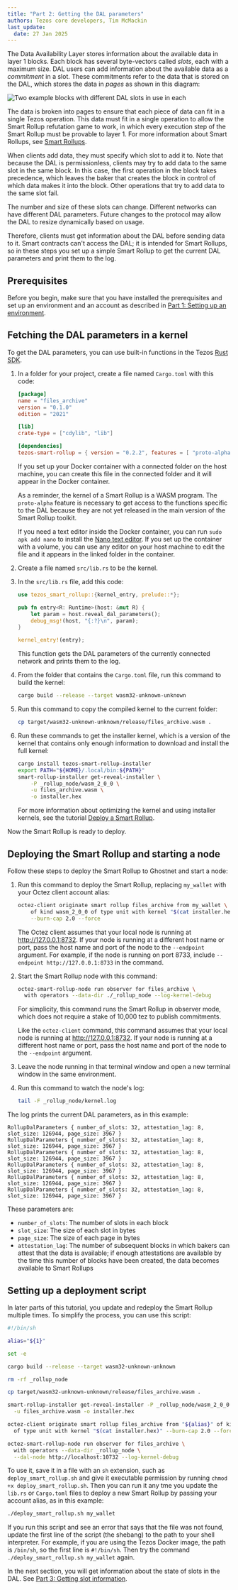 ```yaml
---
title: "Part 2: Getting the DAL parameters"
authors: Tezos core developers, Tim McMackin
last_update:
  date: 27 Jan 2025
---
```


The Data Availability Layer stores information about the available data in layer 1 blocks.
Each block has several byte-vectors called _slots_, each with a maximum size.
DAL users can add information about the available data as a _commitment_ in a slot.
These commitments refer to the data that is stored on the DAL, which stores the data in _pages_ as shown in this diagram:

![Two example blocks with different DAL slots in use in each](/img/architecture/dal-slots-in-blocks.png)
<!-- https://lucid.app/lucidchart/46fa8412-8443-4491-82f6-305aafaf85f2/edit -->

The data is broken into pages to ensure that each piece of data can fit in a single Tezos operation.
This data must fit in a single operation to allow the Smart Rollup refutation game to work, in which every execution step of the Smart Rollup must be provable to layer 1.
For more information about Smart Rollups, see [Smart Rollups](/architecture/smart-rollups).

When clients add data, they must specify which slot to add it to.
Note that because the DAL is permissionless, clients may try to add data to the same slot in the same block.
In this case, the first operation in the block takes precedence, which leaves the baker that creates the block in control of which data makes it into the block.
Other operations that try to add data to the same slot fail.

The number and size of these slots can change.
Different networks can have different DAL parameters.
Future changes to the protocol may allow the DAL to resize dynamically based on usage.

Therefore, clients must get information about the DAL before sending data to it.
Smart contracts can't access the DAL; it is intended for Smart Rollups, so in these steps you set up a simple Smart Rollup to get the current DAL parameters and print them to the log.

## Prerequisites

Before you begin, make sure that you have installed the prerequisites and set up an environment and an account as described in [Part 1: Setting up an environment](/tutorials/build-files-archive-with-dal/set-up-environment).

## Fetching the DAL parameters in a kernel

To get the DAL parameters, you can use built-in functions in the Tezos [Rust SDK](https://crates.io/crates/tezos-smart-rollup).

1. In a folder for your project, create a file named `Cargo.toml` with this code:

   ```toml
   [package]
   name = "files_archive"
   version = "0.1.0"
   edition = "2021"

   [lib]
   crate-type = ["cdylib", "lib"]

   [dependencies]
   tezos-smart-rollup = { version = "0.2.2", features = [ "proto-alpha" ] }
   ```

   If you set up your Docker container with a connected folder on the host machine, you can create this file in the connected folder and it will appear in the Docker container.

   As a reminder, the kernel of a Smart Rollup is a WASM program.
   The `proto-alpha` feature is necessary to get access to the functions specific to the DAL because they are not yet released in the main version of the Smart Rollup toolkit.

   If you need a text editor inside the Docker container, you can run `sudo apk add nano` to install the [Nano text editor](https://www.nano-editor.org/).
   If you set up the container with a volume, you can use any editor on your host machine to edit the file and it appears in the linked folder in the container.

1. Create a file named `src/lib.rs` to be the kernel.

1. In the `src/lib.rs` file, add this code:

   ```rust
   use tezos_smart_rollup::{kernel_entry, prelude::*};

   pub fn entry<R: Runtime>(host: &mut R) {
       let param = host.reveal_dal_parameters();
       debug_msg!(host, "{:?}\n", param);
   }

   kernel_entry!(entry);
   ```

   This function gets the DAL parameters of the currently connected network and prints them to the log.

1. From the folder that contains the `Cargo.toml` file, run this command to build the kernel:

   ```bash
   cargo build --release --target wasm32-unknown-unknown
   ```

1. Run this command to copy the compiled kernel to the current folder:

   ```bash
   cp target/wasm32-unknown-unknown/release/files_archive.wasm .
   ```

1. Run these commands to get the installer kernel, which is a version of the kernel that contains only enough information to download and install the full kernel:

   ```bash
   cargo install tezos-smart-rollup-installer
   export PATH="${HOME}/.local/bin:${PATH}"
   smart-rollup-installer get-reveal-installer \
       -P _rollup_node/wasm_2_0_0 \
       -u files_archive.wasm \
       -o installer.hex
   ```

   For more information about optimizing the kernel and using installer kernels, see the tutorial [Deploy a Smart Rollup](/tutorials/smart-rollup).

Now the Smart Rollup is ready to deploy.

## Deploying the Smart Rollup and starting a node

Follow these steps to deploy the Smart Rollup to Ghostnet and start a node:

1. Run this command to deploy the Smart Rollup, replacing `my_wallet` with your Octez client account alias:

   ```bash
   octez-client originate smart rollup files_archive from my_wallet \
       of kind wasm_2_0_0 of type unit with kernel "$(cat installer.hex)" \
       --burn-cap 2.0 --force
   ```

   The Octez client assumes that your local node is running at http://127.0.0.1:8732.
   If your node is running at a different host name or port, pass the host name and port of the node to the `--endpoint` argument.
   For example, if the node is running on port 8733, include `--endpoint http://127.0.0.1:8733` in the command.

1. Start the Smart Rollup node with this command:

   ```bash
   octez-smart-rollup-node run observer for files_archive \
     with operators --data-dir ./_rollup_node --log-kernel-debug
   ```

   For simplicity, this command runs the Smart Rollup in observer mode, which does not require a stake of 10,000 tez to publish commitments.

   Like the `octez-client` command, this command assumes that your local node is running at http://127.0.0.1:8732.
   If your node is running at a different host name or port, pass the host name and port of the node to the `--endpoint` argument.

1. Leave the node running in that terminal window and open a new terminal window in the same environment.

1. Run this command to watch the node's log:

   ```bash
   tail -F _rollup_node/kernel.log
   ```

The log prints the current DAL parameters, as in this example:

```
RollupDalParameters { number_of_slots: 32, attestation_lag: 8, slot_size: 126944, page_size: 3967 }
RollupDalParameters { number_of_slots: 32, attestation_lag: 8, slot_size: 126944, page_size: 3967 }
RollupDalParameters { number_of_slots: 32, attestation_lag: 8, slot_size: 126944, page_size: 3967 }
RollupDalParameters { number_of_slots: 32, attestation_lag: 8, slot_size: 126944, page_size: 3967 }
RollupDalParameters { number_of_slots: 32, attestation_lag: 8, slot_size: 126944, page_size: 3967 }
RollupDalParameters { number_of_slots: 32, attestation_lag: 8, slot_size: 126944, page_size: 3967 }
```

These parameters are:

- `number_of_slots`: The number of slots in each block
- `slot_size`: The size of each slot in bytes
- `page_size`: The size of each page in bytes
- `attestation_lag`: The number of subsequent blocks in which bakers can attest that the data is available; if enough attestations are available by the time this number of blocks have been created, the data becomes available to Smart Rollups

## Setting up a deployment script

In later parts of this tutorial, you update and redeploy the Smart Rollup multiple times.
To simplify the process, you can use this script:

```bash
#!/bin/sh

alias="${1}"

set -e

cargo build --release --target wasm32-unknown-unknown

rm -rf _rollup_node

cp target/wasm32-unknown-unknown/release/files_archive.wasm .

smart-rollup-installer get-reveal-installer -P _rollup_node/wasm_2_0_0 \
  -u files_archive.wasm -o installer.hex

octez-client originate smart rollup files_archive from "${alias}" of kind wasm_2_0_0 \
  of type unit with kernel "$(cat installer.hex)" --burn-cap 2.0 --force

octez-smart-rollup-node run observer for files_archive \
  with operators --data-dir _rollup_node \
  --dal-node http://localhost:10732 --log-kernel-debug
```

To use it, save it in a file with an `sh` extension, such as `deploy_smart_rollup.sh` and give it executable permission by running `chmod +x deploy_smart_rollup.sh`.
Then you can run it any tme you update the `lib.rs` or `Cargo.toml` files to deploy a new Smart Rollup by passing your account alias, as in this example:

```bash
./deploy_smart_rollup.sh my_wallet
```

If you run this script and see an error that says that the file was not found, update the first line of the script (the shebang) to the path to your shell interpreter.
For example, if you are using the Tezos Docker image, the path is `/bin/sh`, so the first line is `#!/bin/sh`.
Then try the command `./deploy_smart_rollup.sh my_wallet` again.

In the next section, you will get information about the state of slots in the DAL.
See [Part 3: Getting slot information](/tutorials/build-files-archive-with-dal/get-slot-info).
